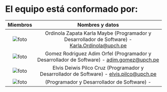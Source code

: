# **El equipo está conformado por:**

| Miembros  | Nombres y datos |
| :-------------: | :-------------: |
| <img src="" alt="foto" >  | Ordinola Zapata Karla Maybe (Programador y Desarrollador de Software) - Karla.Ordinola@upch.pe
| <img src="" alt="foto" >  | Gomez Rodriguez Adim Orfel (Programador y Desarrollador de Software) - adim.gomez@upch.pe
| <img src="" alt="foto" >  | Elvis Deiwis Pilco Cruz (Programador y Desarrollador de Software) - elvis.pilco@upch.pe 
| <img src="" alt="foto" >  |  (Programador y Desarrollador de Software) - 
